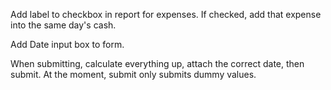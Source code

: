 Add label to checkbox in report for expenses.
If checked, add that expense into the same day's cash.

Add Date input box to form.

When submitting, calculate everything up, attach the correct date, then submit. At the moment, submit only submits dummy values.